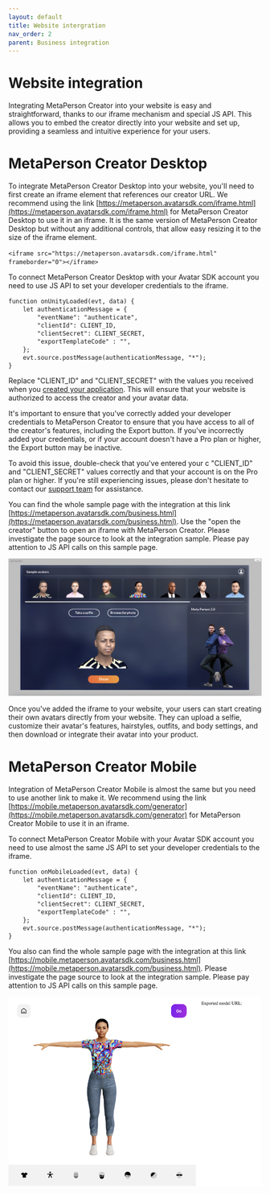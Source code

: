 ```yaml
---
layout: default
title: Website intergration
nav_order: 2
parent: Business integration
---
```


# [](#header-1)Website integration

Integrating MetaPerson Creator into your website is easy and straightforward, thanks to our iframe mechanism and special JS API. This allows you to embed the creator directly into your website and set up, providing a seamless and intuitive experience for your users.

# [](#header-2)MetaPerson Creator Desktop

To integrate MetaPerson Creator Desktop into your website, you'll need to first create an iframe element that references our creator URL. We recommend using the link [https://metaperson.avatarsdk.com/iframe.html](https://metaperson.avatarsdk.com/iframe.html) for MetaPerson Creator Desktop to use it in an iframe. It is the same version of MetaPerson Creator Desktop but without any additional controls, that allow easy resizing it to the size of the iframe element. 

`<iframe src="https://metaperson.avatarsdk.com/iframe.html" frameborder="0"></iframe>`

To connect MetaPerson Creator Desktop with your Avatar SDK account you need to use JS API to set your developer credentials to the iframe. 

```
function onUnityLoaded(evt, data) {
    let authenticationMessage = {
        "eventName": "authenticate",
        "clientId": CLIENT_ID,
        "clientSecret": CLIENT_SECRET,
        "exportTemplateCode" : "",
    };
    evt.source.postMessage(authenticationMessage, "*");
}
```

Replace "CLIENT_ID" and "CLIENT_SECRET" with the values you received when you [created your application](getting_started). This will ensure that your website is authorized to access the creator and your avatar data.

It's important to ensure that you've correctly added your developer credentials to MetaPerson Creator to ensure that you have access to all of the creator's features, including the Export button. If you've incorrectly added your credentials, or if your account doesn't have a Pro plan or higher, the Export button may be inactive.

To avoid this issue, double-check that you've entered your c "CLIENT_ID" and "CLIENT_SECRET" values correctly and that your account is on the Pro plan or higher. If you're still experiencing issues, please don't hesitate to contact our [support team](mailto:support@avatarsdk.com) for assistance.

You can find the whole sample page with the integration at this link [https://metaperson.avatarsdk.com/business.html](https://metaperson.avatarsdk.com/business.html). Use the "open the creator" button to open an iframe with MetaPerson Creator. Please investigate the page source to look at the integration sample. Please pay attention to JS API calls on this sample page. 

![](assets/img/sample_page.png)

Once you've added the iframe to your website, your users can start creating their own avatars directly from your website. They can upload a selfie, customize their avatar's features, hairstyles, outfits, and body settings, and then download or integrate their avatar into your product.
	
# [](#header-2)MetaPerson Creator Mobile

Integration of MetaPerson Creator Mobile is almost the same but you need to use another link to make it. We recommend using the link [https://mobile.metaperson.avatarsdk.com/generator](https://mobile.metaperson.avatarsdk.com/generator) for MetaPerson Creator Mobile to use it in an iframe. 

To connect MetaPerson Creator Mobile with your Avatar SDK account you need to use almost the same JS API to set your developer credentials to the iframe. 

```
function onMobileLoaded(evt, data) {
    let authenticationMessage = {
        "eventName": "authenticate",
        "clientId": CLIENT_ID,
        "clientSecret": CLIENT_SECRET,
        "exportTemplateCode" : "",
    };
    evt.source.postMessage(authenticationMessage, "*");
}
```

You also can find the whole sample page with the integration at this link [https://mobile.metaperson.avatarsdk.com/business.html](https://mobile.metaperson.avatarsdk.com/business.html). Please investigate the page source to look at the integration sample. Please pay attention to JS API calls on this sample page. 

![](assets/img/mobile_sample_page.png)